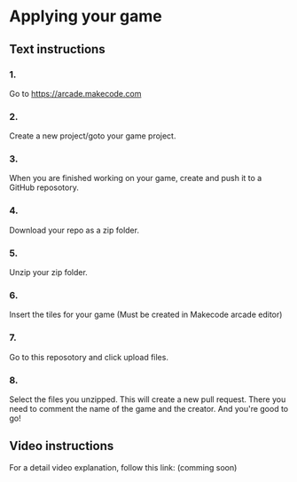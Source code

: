 # Applying your game
## Text instructions
### 1.
Go to https://arcade.makecode.com
### 2.
Create a new project/goto your game project.
### 3.
When you are finished working on your game, create and push it to a GitHub reposotory.
### 4.
Download your repo as a zip folder.
### 5.
Unzip your zip folder.
### 6.
Insert the tiles for your game (Must be created in Makecode arcade editor)
### 7.
Go to this reposotory and click upload files.
### 8.
Select the files you unzipped. This will create a new pull request. There you need to comment the name of the game and the creator.
And you're good to go!
## Video instructions
For a detail video explanation, follow this link: (comming soon)
